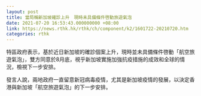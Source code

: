 ```yaml
---
layout: post
title: 當局稱新加坡確診上升　現時未具備條件啓動旅遊氣泡
date: 2021-07-20 16:53:43.000000000 +08:00
link: https://news.rthk.hk/rthk/ch/component/k2/1601722-20210720.htm
categories: rthk
---
```


特區政府表示，基於近日新加坡的確診個案上升，現時並未具備條件啓動「航空旅遊氣泡」，雙方同意於8月底，視乎新加坡實施加強抗疫措施的成效和全球的情況，檢視下一步安排。

發言人說，兩地政府一直留意新冠病毒疫情，尤其是新加坡疫情的發展，以決定香港與新加坡「航空旅遊氣泡」的下一步安排。
